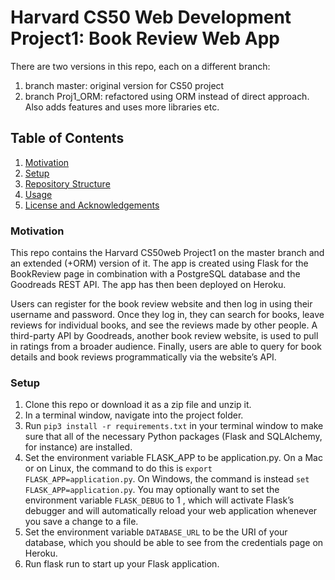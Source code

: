 # Harvard CS50 Web Development Project1: Book Review Web App
There are two versions in this repo, each on a different branch:

1. branch master: original version for CS50 project
2. branch Proj1_ORM: refactored using ORM instead of direct approach. Also adds features and uses more libraries etc.


## Table of Contents

1. [Motivation](#motivation)
2. [Setup](#setup)
3. [Repository Structure](#structure)
4. [Usage](#usage)
5. [License and Acknowledgements](#license)


### Motivation <a name="motivation"></a>
This repo contains the Harvard CS50web Project1 on the master branch and an extended (+ORM) version of it. The app is created using Flask for the BookReview page in combination with a PostgreSQL database and the Goodreads REST API. The app has then been deployed on Heroku.

Users can register for the book review website and then log in using their username and password. 
Once they log in, they can search for books, leave reviews for individual books, and see the reviews made by other people. 
A third-party API by Goodreads, another book review website, is used to pull in ratings from a broader audience. 
Finally, users are able to query for book details and book reviews programmatically via the website’s API.

### Setup <a name="setup"></a>
1. Clone this repo or download it as a zip file and unzip it.
2. In a terminal window, navigate into the project folder.
3. Run `pip3 install -r requirements.txt` in your terminal window to make sure that all of the necessary Python packages (Flask and SQLAlchemy, for instance) are
installed.
4. Set the environment variable FLASK_APP to be application.py. On a Mac or on Linux, the command to do this is `export FLASK_APP=application.py`. On Windows,
the command is instead `set FLASK_APP=application.py`. You may optionally want to set the environment variable `FLASK_DEBUG` to 1 , which will activate Flask’s
debugger and will automatically reload your web application whenever you save a change to a file.
5. Set the environment variable `DATABASE_URL` to be the URI of your database, which you should be able to see from the credentials page on Heroku.
6. Run flask run to start up your Flask application.

